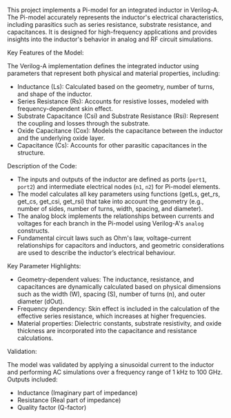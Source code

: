 This project implements a Pi-model for an integrated inductor in Verilog-A. The Pi-model accurately represents the inductor's electrical characteristics, including parasitics such as series resistance, substrate resistance, and capacitances. It is designed for high-frequency applications and provides insights into the inductor's behavior in analog and RF circuit simulations.

Key Features of the Model:

The Verilog-A implementation defines the integrated inductor using parameters that represent both physical and material properties, including:

- Inductance (Ls): Calculated based on the geometry, number of turns, and shape of the inductor.
- Series Resistance (Rs): Accounts for resistive losses, modeled with frequency-dependent skin effect.
- Substrate Capacitance (Csi) and Substrate Resistance (Rsi): Represent the coupling and losses through the substrate.
- Oxide Capacitance (Cox): Models the capacitance between the inductor and the underlying oxide layer.
- Capacitance (Cs): Accounts for other parasitic capacitances in the structure.

Description of the Code:

- The inputs and outputs of the inductor are defined as ports (`port1`, `port2`) and intermediate electrical nodes (`n1`, `n2`) for Pi-model elements.
- The model calculates all key parameters using functions (getLs, get_rs, get_cs, get_csi, get_rsi) that take into account the geometry (e.g., number of sides, number of turns, width, spacing, and diameter).
- The analog block implements the relationships between currents and voltages for each branch in the Pi-model using Verilog-A's `analog` constructs.
- Fundamental circuit laws such as Ohm's law, voltage-current relationships for capacitors and inductors, and geometric considerations are used to describe the inductor’s electrical behaviour.

Key Parameter Highlights:

- Geometry-dependent values: The inductance, resistance, and capacitances are dynamically calculated based on physical dimensions such as the width (W), spacing (S), number of turns (n), and outer diameter (dOut).
- Frequency dependency: Skin effect is included in the calculation of the effective series resistance, which increases at higher frequencies.
- Material properties: Dielectric constants, substrate resistivity, and oxide thickness are incorporated into the capacitance and resistance calculations.

Validation:

The model was validated by applying a sinusoidal current to the inductor and performing AC simulations over a frequency range of 1 kHz to 100 GHz. Outputs included:

- Inductance (Imaginary part of impedance)
- Resistance (Real part of impedance)
- Quality factor (Q-factor)
